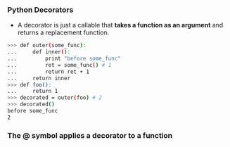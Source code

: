 ### Python Decorators

* A decorator is just a callable that **takes a function as an argument** and returns a replacement function. 

```sh
>>> def outer(some_func):
...     def inner():
...         print "before some_func"
...         ret = some_func() # 1
...         return ret + 1
...     return inner
>>> def foo():
...     return 1
>>> decorated = outer(foo) # 2
>>> decorated()
before some_func
2
```

### The @ symbol applies a decorator to a function

